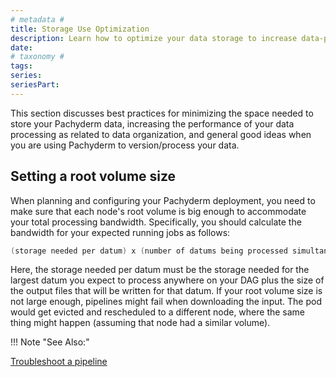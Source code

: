 ```yaml
---
# metadata # 
title: Storage Use Optimization
description: Learn how to optimize your data storage to increase data-processing performance. 
date: 
# taxonomy #
tags: 
series:
seriesPart:
---
```


This section discusses best practices for minimizing the space needed to store your Pachyderm data, increasing the performance of your data processing as related to data organization, and general good ideas when you are using Pachyderm to version/process your data.

## Setting a root volume size

When planning and configuring your Pachyderm deployment, you need to
make sure that each node's root volume is big enough to accommodate
your total processing bandwidth. Specifically, you should calculate
the bandwidth for your expected running jobs as follows:

```s
(storage needed per datum) x (number of datums being processed simultaneously) / (number of nodes)
```

Here, the storage needed per datum must be the storage needed for
the largest datum you expect to process anywhere on your DAG plus
the size of the output files that will be written for that datum.
If your root volume size is not large enough, pipelines might fail
when downloading the input. The pod would get evicted and
rescheduled to a different node, where the same thing might happen
(assuming that node had a similar volume).

!!! Note "See Also:"

   [Troubleshoot a pipeline](../../../troubleshooting/pipeline-troubleshooting#all-your-pods-or-jobs-get-evicted)
